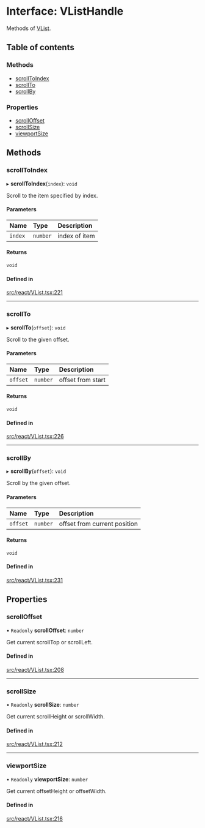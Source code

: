 # Interface: VListHandle

Methods of [VList](../API.md#vlist).

## Table of contents

### Methods

- [scrollToIndex](VListHandle.md#scrolltoindex)
- [scrollTo](VListHandle.md#scrollto)
- [scrollBy](VListHandle.md#scrollby)

### Properties

- [scrollOffset](VListHandle.md#scrolloffset)
- [scrollSize](VListHandle.md#scrollsize)
- [viewportSize](VListHandle.md#viewportsize)

## Methods

### scrollToIndex

▸ **scrollToIndex**(`index`): `void`

Scroll to the item specified by index.

#### Parameters

| Name | Type | Description |
| :------ | :------ | :------ |
| `index` | `number` | index of item |

#### Returns

`void`

#### Defined in

[src/react/VList.tsx:221](https://github.com/inokawa/virtua/blob/8c6c738/src/react/VList.tsx#L221)

___

### scrollTo

▸ **scrollTo**(`offset`): `void`

Scroll to the given offset.

#### Parameters

| Name | Type | Description |
| :------ | :------ | :------ |
| `offset` | `number` | offset from start |

#### Returns

`void`

#### Defined in

[src/react/VList.tsx:226](https://github.com/inokawa/virtua/blob/8c6c738/src/react/VList.tsx#L226)

___

### scrollBy

▸ **scrollBy**(`offset`): `void`

Scroll by the given offset.

#### Parameters

| Name | Type | Description |
| :------ | :------ | :------ |
| `offset` | `number` | offset from current position |

#### Returns

`void`

#### Defined in

[src/react/VList.tsx:231](https://github.com/inokawa/virtua/blob/8c6c738/src/react/VList.tsx#L231)

## Properties

### scrollOffset

• `Readonly` **scrollOffset**: `number`

Get current scrollTop or scrollLeft.

#### Defined in

[src/react/VList.tsx:208](https://github.com/inokawa/virtua/blob/8c6c738/src/react/VList.tsx#L208)

___

### scrollSize

• `Readonly` **scrollSize**: `number`

Get current scrollHeight or scrollWidth.

#### Defined in

[src/react/VList.tsx:212](https://github.com/inokawa/virtua/blob/8c6c738/src/react/VList.tsx#L212)

___

### viewportSize

• `Readonly` **viewportSize**: `number`

Get current offsetHeight or offsetWidth.

#### Defined in

[src/react/VList.tsx:216](https://github.com/inokawa/virtua/blob/8c6c738/src/react/VList.tsx#L216)
